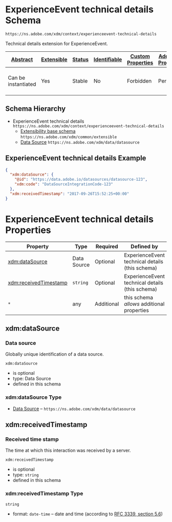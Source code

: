 
# ExperienceEvent technical details Schema

```
https://ns.adobe.com/xdm/context/experienceevent-technical-details
```

Technical details extension for ExperienceEvent.

| [Abstract](../../../abstract.md) | [Extensible](../../../extensions.md) | [Status](../../../status.md) | [Identifiable](../../../id.md) | [Custom Properties](../../../extensions.md) | [Additional Properties](../../../extensions.md) | Defined In |
|----------------------------------|--------------------------------------|------------------------------|--------------------------------|---------------------------------------------|-------------------------------------------------|------------|
| Can be instantiated | Yes | Stable | No | Forbidden | Permitted | [mixins/experience-event/experienceevent-technical-details.schema.json](mixins/experience-event/experienceevent-technical-details.schema.json) |
## Schema Hierarchy

* ExperienceEvent technical details `https://ns.adobe.com/xdm/context/experienceevent-technical-details`
  * [Extensibility base schema](../../datatypes/extensible.schema.md) `https://ns.adobe.com/xdm/common/extensible`
  * [Data Source](../../datatypes/data/datasource.schema.md) `https://ns.adobe.com/xdm/data/datasource`


## ExperienceEvent technical details Example
```json
{
  "xdm:dataSource": {
    "@id": "https://data.adobe.io/datasources/datasource-123",
    "xdm:code": "DataSourceIntegrationCode-123"
  },
  "xdm:receivedTimestamp": "2017-09-26T15:52:25+00:00"
}
```

# ExperienceEvent technical details Properties

| Property | Type | Required | Defined by |
|----------|------|----------|------------|
| [xdm:dataSource](#xdmdatasource) | Data Source | Optional | ExperienceEvent technical details (this schema) |
| [xdm:receivedTimestamp](#xdmreceivedtimestamp) | `string` | Optional | ExperienceEvent technical details (this schema) |
| `*` | any | Additional | this schema *allows* additional properties |

## xdm:dataSource
### Data source

Globally unique identification of a data source.

`xdm:dataSource`
* is optional
* type: Data Source
* defined in this schema

### xdm:dataSource Type


* [Data Source](../../datatypes/data/datasource.schema.md) – `https://ns.adobe.com/xdm/data/datasource`





## xdm:receivedTimestamp
### Received time stamp

The time at which this interaction was received by a server.

`xdm:receivedTimestamp`
* is optional
* type: `string`
* defined in this schema

### xdm:receivedTimestamp Type


`string`
* format: `date-time` – date and time (according to [RFC 3339, section 5.6](http://tools.ietf.org/html/rfc3339))





